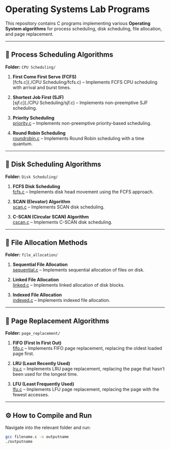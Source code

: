 # Operating Systems Lab Programs

This repository contains C programs implementing various **Operating System algorithms** for process scheduling, disk scheduling, file allocation, and page replacement.

---

## 📂 Process Scheduling Algorithms  
**Folder:** `CPU Scheduling/`

1. **First Come First Serve (FCFS)**  
   [fcfs.c](./CPU Scheduling/fcfs.c) – Implements FCFS CPU scheduling with arrival and burst times.

2. **Shortest Job First (SJF)**  
   [sjf.c](./CPU Scheduling/sjf.c) – Implements non-preemptive SJF scheduling.

3. **Priority Scheduling**  
   [priority.c](./CPU_Scheduling/priority.c) – Implements non-preemptive priority-based scheduling.

4. **Round Robin Scheduling**  
   [roundrobin.c](./CPU_Scheduling/roundrobin.c) – Implements Round Robin scheduling with a time quantum.

---

## 📂 Disk Scheduling Algorithms  
**Folder:** `Disk Scheduling/`

1. **FCFS Disk Scheduling**  
   [fcfs.c](./Disk_Scheduling/fcfs.c) – Implements disk head movement using the FCFS approach.

2. **SCAN (Elevator) Algorithm**  
   [scan.c](./Disk_Scheduling/scan.c) – Implements SCAN disk scheduling.

3. **C-SCAN (Circular SCAN) Algorithm**  
   [cscan.c](./Disk_Scheduling/cscan.c) – Implements C-SCAN disk scheduling.

---

## 📂 File Allocation Methods  
**Folder:** `file_allocation/`

1. **Sequential File Allocation**  
   [sequential.c](./File_Allocation/sequential.c) – Implements sequential allocation of files on disk.

2. **Linked File Allocation**  
   [linked.c](./File_Allocation/linked.c) – Implements linked allocation of disk blocks.

3. **Indexed File Allocation**  
   [indexed.c](./File_Allocation/indexed.c) – Implements indexed file allocation.

---

## 📂 Page Replacement Algorithms  
**Folder:** `page_replacement/`

1. **FIFO (First In First Out)**  
   [fifo.c](./Page_Replacement/fifo.c) – Implements FIFO page replacement, replacing the oldest loaded page first.

2. **LRU (Least Recently Used)**  
   [lru.c](./Page_Replacement/lru.c) – Implements LRU page replacement, replacing the page that hasn’t been used for the longest time.

3. **LFU (Least Frequently Used)**  
   [lfu.c](./Page_Replacement/lfu.c) – Implements LFU page replacement, replacing the page with the fewest accesses.

---

## ⚙️ How to Compile and Run

Navigate into the relevant folder and run:
```bash
gcc filename.c -o outputname
./outputname
